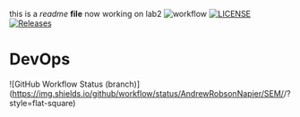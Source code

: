 this is a _readme_ **file**
now working on lab2
![workflow](https://github.com/AndrewRobsonNapier/SEM/actions/workflows/main.yml/badge.svg)
[![LICENSE](https://img.shields.io/github/license/AndrewRobsonNapier/devops.svg?style=flat-square)](https://github.com/AndrewRobsonNapier/devops/blob/master/LICENSE)
[![Releases](https://img.shields.io/github/release/AndrewRobsonNapier/devops/all.svg?style=flat-square)](https://github.com/AndrewRobsonNapier/devops/releases)
# DevOps
![GitHub Workflow Status (branch)](https://img.shields.io/github/workflow/status/AndrewRobsonNapier/SEM/<action name taken from main.yml>/<branch>?style=flat-square)